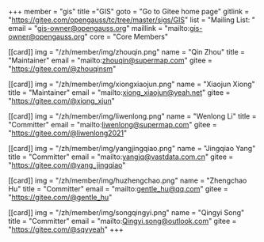 +++
member = "gis"
title ="GIS"
goto = "Go to Gitee home page"
gitlink = "https://gitee.com/opengauss/tc/tree/master/sigs/GIS"
list = "Mailing List: "
email = "gis-owner@opengauss.org"
maillink = "mailto:gis-owner@opengauss.org"
core = "Core Members"


[[card]]
img = "/zh/member/img/zhouqin.png"
name = "Qin Zhou"
title = "Maintainer"
email = "mailto:zhouqin@supermap.com"
gitee = "https://gitee.com/@zhouqinsm"

[[card]]
img = "/zh/member/img/xiongxiaojun.png"
name = "Xiaojun Xiong"
title = "Maintainer"
email = "mailto:xiong_xiaojun@yeah.net"
gitee = "https://gitee.com/@xiong_xjun"

[[card]]
img = "/zh/member/img/liwenlong.png"
name = "Wenlong Li"
title = "Committer"
email = "mailto:liwenlong@supermap.com"
gitee = "https://gitee.com/@liwenlong2021"

[[card]]
img = "/zh/member/img/yangjingqiao.png"
name = "Jingqiao Yang"
title = "Committer"
email = "mailto:yangjq@vastdata.com.cn"
gitee = "https://gitee.com/@yang_jingqiao"

[[card]]
img = "/zh/member/img/huzhengchao.png"
name = "Zhengchao Hu"
title = "Committer"
email = "mailto:gentle_hu@qq.com"
gitee = "https://gitee.com/@gentle_hu"

[[card]]
img = "/zh/member/img/songqingyi.png"
name = "Qingyi Song"
title = "Committer"
email = "mailto:Qingyi.song@outlook.com"
gitee = "https://gitee.com/@sqyyeah"
+++